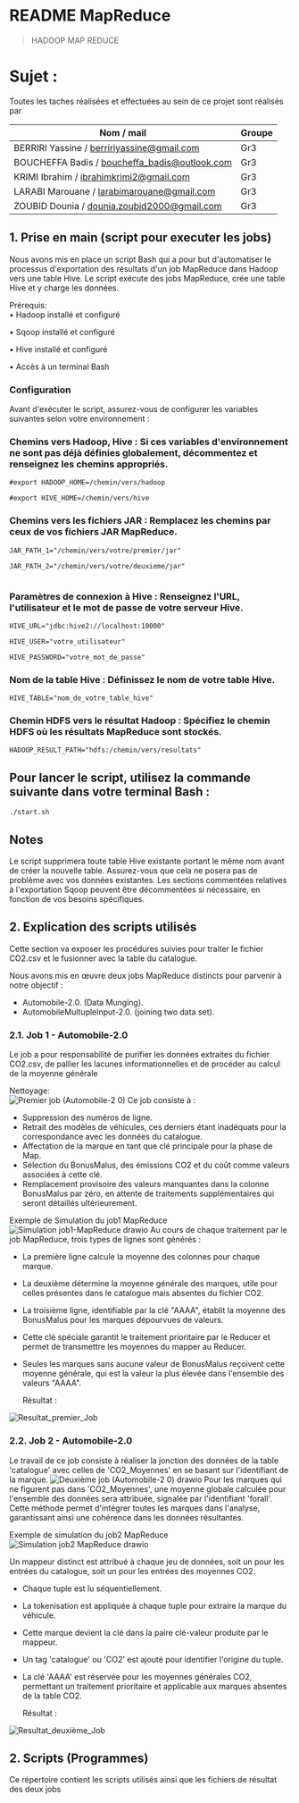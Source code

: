 # README MapReduce
>HADOOP MAP REDUCE


# Sujet :
Toutes les taches réalisées et effectuées au sein de ce projet sont réalisés par  <br />

| **Nom / mail**                                |  **Groupe**                |
|-----------------------------------------------|----------------------------|
| BERRIRI Yassine / berririyassine@gmail.com     | Gr3                        |
| BOUCHEFFA Badis / boucheffa_badis@outlook.com | Gr3                        |
| KRIMI Ibrahim / ibrahimkrimi2@gmail.com        | Gr3                        |
| LARABI Marouane / larabimarouane@gmail.com     | Gr3                        |
| ZOUBID Dounia / dounia.zoubid2000@gmail.com   | Gr3                        |



## 1. Prise en main (script pour executer les jobs)


Nous avons mis en place un script Bash qui a pour but d'automatiser le processus d'exportation des résultats d'un job MapReduce dans Hadoop vers une table Hive. 
Le script exécute des jobs MapReduce, crée une table Hive et y charge les données.

Prérequis:<br />
• Hadoop installé et configuré

• Sqoop installé et configuré

• Hive installé et configuré

• Accès à un terminal Bash

### Configuration

Avant d'exécuter le script, assurez-vous de configurer les variables suivantes selon votre environnement :

### Chemins vers Hadoop, Hive : Si ces variables d'environnement ne sont pas déjà définies globalement, décommentez et renseignez les chemins appropriés.


```shell
#export HADOOP_HOME=/chemin/vers/hadoop

#export HIVE_HOME=/chemin/vers/hive

```
### Chemins vers les fichiers JAR : Remplacez les chemins par ceux de vos fichiers JAR MapReduce.
```shell
JAR_PATH_1="/chemin/vers/votre/premier/jar" 

JAR_PATH_2="/chemin/vers/votre/deuxieme/jar"


```

### Paramètres de connexion à Hive : Renseignez l'URL, l'utilisateur et le mot de passe de votre serveur Hive.
```shell
HIVE_URL="jdbc:hive2://localhost:10000"

HIVE_USER="votre_utilisateur"

HIVE_PASSWORD="votre_mot_de_passe"
```


### Nom de la table Hive : Définissez le nom de votre table Hive.
```shell
HIVE_TABLE="nom_de_votre_table_hive"

```

### Chemin HDFS vers le résultat Hadoop : Spécifiez le chemin HDFS où les résultats MapReduce sont stockés.
```shell
HADOOP_RESULT_PATH="hdfs:/chemin/vers/resultats"

```

## Pour lancer le script, utilisez la commande suivante dans votre terminal Bash :
```shell
./start.sh

```


## Notes

Le script supprimera toute table Hive existante portant le même nom avant de créer la nouvelle table. Assurez-vous que cela ne posera pas de problème avec vos données existantes.
Les sections commentées relatives à l'exportation Sqoop peuvent être décommentées si nécessaire, en fonction de vos besoins spécifiques.
## 2. Explication des scripts utilisés

Cette section va exposer les procédures suivies pour traiter le fichier CO2.csv et le fusionner avec la table du catalogue. 

Nous avons mis en œuvre deux jobs MapReduce distincts pour parvenir à notre objectif :

  - Automobile-2.0. (Data Munging).
  - AutomobileMultupleInput-2.0. (joining two data set).


### 2.1. Job 1 - Automobile-2.0

Le job a pour responsabilité de purifier les données extraites du fichier CO2.csv, de pallier les lacunes informationnelles et de procéder au calcul de la moyenne générale

Nettoyage: <br />
![Premier job (Automobile-2 0)](https://github.com/Ibrahim-krimi/ProjetTPA/assets/104140096/456d8096-4d5d-4065-80b0-076e309b0409)
Ce job consiste à :
- Suppression des numéros de ligne.
- Retrait des modèles de véhicules, ces derniers étant inadéquats pour la correspondance avec les données du catalogue.
- Affectation de la marque en tant que clé principale pour la phase de Map.
- Sélection du BonusMalus, des émissions CO2 et du coût comme valeurs associées à cette clé.
- Remplacement provisoire des valeurs manquantes dans la colonne BonusMalus par zéro, en attente de traitements supplémentaires qui seront détaillés ultérieurement.<br />

Exemple de Simulation du job1 MapReduce <br />
![Simulation job1-MapReduce drawio](https://github.com/Ibrahim-krimi/ProjetTPA/assets/104140096/37b9172a-6adc-4209-8d06-478ea3256f2f)
Au cours de chaque traitement par le job MapReduce, trois types de lignes sont générés : <br />
- La première ligne calcule la moyenne des colonnes pour chaque marque.
- La deuxième détermine la moyenne générale des marques, utile pour celles présentes dans le catalogue mais absentes du fichier CO2.
- La troisième ligne, identifiable par la clé "AAAA", établit la moyenne des BonusMalus pour les marques dépourvues de valeurs.
- Cette clé spéciale garantit le traitement prioritaire par le Reducer et permet de transmettre les moyennes du mapper au Reducer.
- Seules les marques sans aucune valeur de BonusMalus reçoivent cette moyenne générale, qui est la valeur la plus élevée dans l'ensemble des valeurs "AAAA".

  Résultat : <br />
      
![Resultat_premier_Job](https://github.com/Ibrahim-krimi/ProjetTPA/assets/104140096/b0fd4808-6edd-4ea2-bff8-f8cd24690326)

### 2.2. Job 2 - Automobile-2.0
Le travail de ce job consiste à réaliser la jonction des données de la table 'catalogue' avec celles de 'CO2\_Moyennes' en se basant sur l'identifiant de la marque. 
![Deuxième job (Automobile-2 0) drawio](https://github.com/Ibrahim-krimi/ProjetTPA/assets/104140096/16a147a0-0d8f-4e45-b670-c16afef62fc8)
Pour les marques qui ne figurent pas dans 'CO2\_Moyennes', une moyenne globale calculée pour l'ensemble des données sera attribuée, signalée par l'identifiant 'forall'. <br />
Cette méthode permet d'intégrer toutes les marques dans l'analyse, garantissant ainsi une cohérence dans les données résultantes.

Exemple de simulation du job2 MapReduce  <br />
![Simulation job2 MapReduce drawio](https://github.com/Ibrahim-krimi/ProjetTPA/assets/104140096/06efa59f-5dd4-4e7b-8591-e01105f5cc32)

 Un mappeur distinct est attribué à chaque jeu de données, soit un pour les entrées du catalogue, soit un pour les entrées des moyennes CO2.
- Chaque tuple est lu séquentiellement.
- La tokenisation est appliquée à chaque tuple pour extraire la marque du véhicule.
- Cette marque devient la clé dans la paire clé-valeur produite par le mappeur.
- Un tag 'catalogue' ou 'CO2' est ajouté pour identifier l'origine du tuple.
- La clé 'AAAA' est réservée pour les moyennes générales CO2, permettant un traitement prioritaire et applicable aux marques absentes de la table CO2.

  Résultat : <br />

![Resultat_deuxième_Job](https://github.com/Ibrahim-krimi/ProjetTPA/assets/104140096/dade6e50-619e-4409-8254-257dd77244b4)


## 2. Scripts (Programmes)

Ce répertoire contient les scripts utilisés ainsi que les fichiers de résultat des deux jobs 

